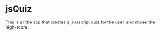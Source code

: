 # jsQuiz
This is a little app that creates a javascript quiz for the user, and stores the high-score.
